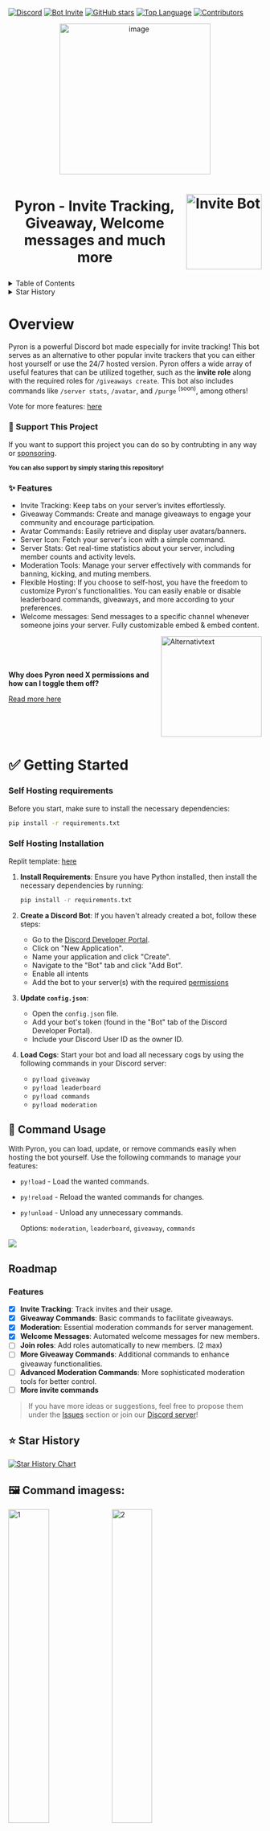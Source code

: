 [![Discord](https://img.shields.io/discord/1287837829711528019?label=Discord&logo=discord&style=for-the-badge)](https://discord.gg/TmZrJs3bTz)
[![Bot Invite](https://img.shields.io/badge/Invite%20Bot-7289DA?style=for-the-badge&logo=discord&logoColor=white)](https://discord.com/oauth2/authorize?client_id=1088751762401398865&scope=bot&permissions=268495982)
[![GitHub stars](https://img.shields.io/badge/⭐%20Stars-3%2F5-yellow?style=for-the-badge)](https://github.com/levox00/Discord-Pyron-Bot/stargazers)
[![Top Language](https://img.shields.io/badge/Top%20Language-Python-blue?style=for-the-badge&logo=python&logoColor=white)](https://github.com/levox00/Discord-Pyron-Bot)
[![Contributors](https://img.shields.io/github/contributors/levox00/Discord-Pyron-Bot?style=for-the-badge&color=blue&label=💙%20Contributors)](https://github.com/levox00/Discord-Pyron-Bot/graphs/contributors)


<div align="center">
  <img src="https://github.com/user-attachments/assets/ec8593df-1b32-4882-8885-d8064fe81449" alt="image" width="300"/>
</div>



<h1 align="center" style="display: flex; align-items: center; justify-content: center;">
  Pyron - Invite Tracking, Giveaway, Welcome messages and much more
  <a href="https://discord.com/oauth2/authorize?client_id=1088751762401398865&scope=bot&permissions=268495982" style="margin-left: 10px; margin-bottom: 0px;">
    <img src="https://github.com/user-attachments/assets/605c0c96-62b8-4fcd-9f77-724914ba3608" width="150" alt="Invite Bot" />
  </a>
</h1>

<!-- TABLE OF CONTENTS -->
<details>
  <summary>Table of Contents</summary>
  <ol>
    <li>
      <a href="#overview">Overview</a>
      <ul>
        <li><a href="#-support-this-project">Support Project</a></li>
      </ul>
      <ul>
        <li><a href="#-features">Features</a></li>
      </ul>
    </li>
    <li>
      <a href="#-getting-started">Getting Started</a>
      <ul>
        <li><a href="#self-hosting-requirements">Requirements</a></li>
        <li><a href="#self-hosting-installation">Installation</a></li>
      </ul>
    </li>
    <li>
      <a href="#-command-usage">Usage of cogs commands</a>
    </li>
    <li><a href="#roadmap">Roadmap</a></li>
    <li><a href="#-star-history">Star History</a></li>
    <li><a href="#%EF%B8%8F-command-imagess">Command images</a></li>
    <li><a href="#contributing">Contributing</a></li>
    <li><a href="#license">License</a></li>
    <li><a href="#-contact">Contact</a></li>
  </ol>
</details>
    <details>
      <summary>Star History</summary>
      <h2>Star History</h2>
      <a href="https://star-history.com/#levox00/Discord-Pyron-Bot&Date&width=100">
        <img src="https://api.star-history.com/svg?repos=levox00/Discord-Pyron-Bot&type=Date" alt="Star History Chart">
      </a>
    </details>
    
# Overview


Pyron is a powerful Discord bot made especially for invite tracking! This bot serves as an alternative to other popular invite trackers that you can either host yourself or use the 24/7 hosted version. Pyron offers a wide array of useful features that can be utilized together, such as the **invite role** along with the required roles for ``/giveaways create``. This bot also includes commands like ``/server stats``, ``/avatar``, and ``/purge`` <sup>(soon)</sup>, among others!

Vote for more features: [here](https://www.menti.com/alm2tenbzzjg)

### 🤝 Support This Project

If you want to support this project you can do so by contrubting in any way or [sponsoring](https://github.com/levox00/Discord-Pyron-Bot/?sponsor=1).

<sub>**You can also support by simply staring this repository!**</sub>



### ✨ Features
- Invite Tracking: Keep tabs on your server’s invites effortlessly.
- Giveaway Commands: Create and manage giveaways to engage your community and encourage participation.
- Avatar Commands: Easily retrieve and display user avatars/banners.
- Server Icon: Fetch your server's icon with a simple command.
- Server Stats: Get real-time statistics about your server, including member counts and activity levels.
- Moderation Tools: Manage your server effectively with commands for banning, kicking, and muting members.
- Flexible Hosting: If you choose to self-host, you have the freedom to customize Pyron's functionalities. You can easily enable or disable leaderboard commands, giveaways, and more according to your preferences.
- Welcome messages: Send messages to a specific channel whenever someone joins your server. Fully customizable embed & embed content.

<div style="display: flex; align-items: center; justify-content: center;">
  <div style="margin-right: 20px;">
    <p><strong>Why does Pyron need X permissions and how can I toggle them off?</strong></p>
    <p><a href="permissions.md">Read more here</a></p>
  </div>
  <img src="https://github.com/user-attachments/assets/6791c31d-1a62-41b0-b609-09d006b170d8" alt="Alternativtext" width="200"/>
</div>

# ✅ Getting Started
### Self Hosting requirements

Before you start, make sure to install the necessary dependencies:

```bash
pip install -r requirements.txt
```
### Self Hosting Installation

Replit template: [here](https://replit.com/@leander8/Discord-Pyron-Bot?v=1)

1. **Install Requirements**:
   Ensure you have Python installed, then install the necessary dependencies by running:
   ```bash
   pip install -r requirements.txt
   ```

2. **Create a Discord Bot**:
   If you haven't already created a bot, follow these steps:
   - Go to the [Discord Developer Portal](https://discord.com/developers/applications).
   - Click on "New Application".
   - Name your application and click "Create".
   - Navigate to the "Bot" tab and click "Add Bot".
   - Enable all intents
   - Add the bot to your server(s) with the required [permissions](permissions.md)

3. **Update `config.json`**:
   - Open the `config.json` file.
   - Add your bot's token (found in the "Bot" tab of the Discord Developer Portal).
   - Include your Discord User ID as the owner ID.

4. **Load Cogs**:
   Start your bot and load all necessary cogs by using the following commands in your Discord server:
   - `py!load giveaway`
   - `py!load leaderboard`
   - `py!load commands`
   - `py!load moderation`


## 📝 Command Usage

With Pyron, you can load, update, or remove commands easily when hosting the bot yourself. Use the following commands to manage your features:

- `py!load` - Load the wanted commands.
- `py!reload` - Reload the wanted commands for changes.
- `py!unload` - Unload any unnecessary commands.

  Options:
  `moderation`, `leaderboard`, `giveaway`, `commands`

<img src=https://github.com/user-attachments/assets/7babc198-a00d-4c0f-96bc-c219a9c97358 loop=infinite/>

## Roadmap

### Features

- [x] **Invite Tracking**: Track invites and their usage.
- [x] **Giveaway Commands**: Basic commands to facilitate giveaways.
- [x] **Moderation**: Essential moderation commands for server management.
- [x] **Welcome Messages**: Automated welcome messages for new members.
- [ ] **Join roles**: Add roles automatically to new members. (2 max)
- [ ] **More Giveaway Commands**: Additional commands to enhance giveaway functionalities.
- [ ] **Advanced Moderation Commands**: More sophisticated moderation tools for better control.
- [ ] **More invite commands**
> If you have more ideas or suggestions, feel free to propose them under the [Issues](https://github.com/levox00/Discord-Pyron-Bot/issues) section or join our [Discord server](https://discord.gg/TmZrJs3bTz)!


## ⭐ Star History

[![Star History Chart](https://api.star-history.com/svg?repos=levox00/Discord-Pyron-Bot&type=Date)](https://star-history.com/#levox00/Discord-Pyron-Bot&Date&width=100)


## 🖼️ Command imagess:

<img src="https://github.com/user-attachments/assets/5b8c5eb5-4c4e-4be3-a5c0-be1610d17f93" alt="1" width="40%"/>



<img src="https://github.com/user-attachments/assets/12e10894-8a0e-4c5a-9e52-fa6aaade73d8" alt="2" width="40%"/>

<img src="https://github.com/user-attachments/assets/7ecc9b93-a9eb-43a1-93a2-01ea4d89f423" alt="3" width="40%"/>

<img src="https://github.com/user-attachments/assets/18f33de2-1203-4ef5-ab05-29a339a75346" alt="4" width="40%"/>

<img src="https://github.com/user-attachments/assets/84c449b4-ccb5-4f5e-9ef2-3b3e417bf325" alt="4" width="40%"/>

<img src="https://github.com/user-attachments/assets/6206185c-77aa-45ec-b8b8-48bf5f4be769" alt="5" width="40%"/>

<img src="https://github.com/user-attachments/assets/f0ffa5f2-d336-49eb-a5e4-0dd3840aba48" alt="6" width="40%"/>

<img src="https://github.com/user-attachments/assets/0cee06ce-49e7-4beb-b17a-fe105dd197c5" alt="7" width="40%"/>

### 👤 Contact

Trough discord:
[Discord server](https://discord.gg/TmZrJs3bTz) or [direct message me on discord](https://discord.com/users/1025125432825237514)
